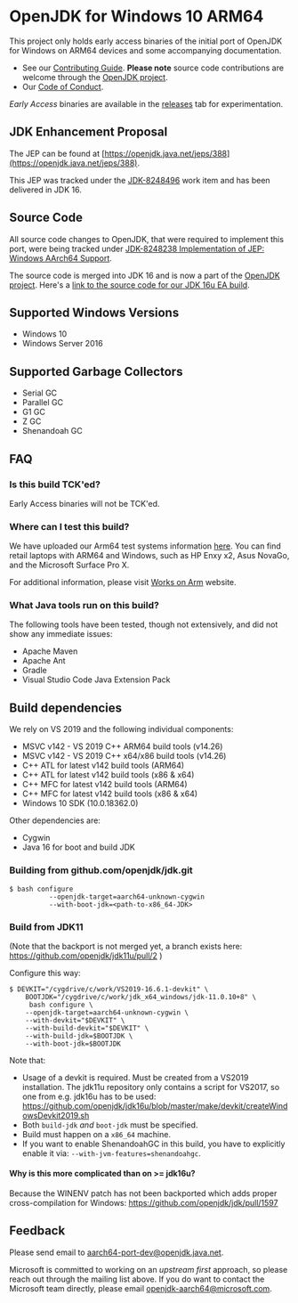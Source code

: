 OpenJDK for Windows 10 ARM64
=====

This project only holds early access binaries of the initial port of OpenJDK for Windows on ARM64 devices and some accompanying documentation.

* See our [Contributing Guide](CONTRIBUTING.md).  **Please note** source code contributions are welcome through the [OpenJDK project](https://openjdk.java.net/contribute/). 
* Our [Code of Conduct](CODE_OF_CONDUCT.md).

*Early Access* binaries are available in the [releases](https://github.com/microsoft/openjdk-aarch64/releases) tab for experimentation.

## JDK Enhancement Proposal
The JEP can be found at [https://openjdk.java.net/jeps/388](https://openjdk.java.net/jeps/388).

This JEP was tracked under the [JDK-8248496](https://bugs.openjdk.java.net/browse/JDK-8248496) work item and has been delivered in JDK 16.

## Source Code
All source code changes to OpenJDK, that were required to implement this port, were being tracked under [JDK-8248238 Implementation of JEP: Windows AArch64 Support](https://bugs.openjdk.java.net/browse/JDK-8248238).

The source code is merged into JDK 16 and is now a part of the [OpenJDK project](https://github.com/openjdk/jdk). 
Here's a [link to the source code for our JDK 16u EA build](https://download.visualstudio.microsoft.com/download/pr/df5d5fd6-decb-4eea-8c08-895c5b088439/edb7b06196fae4471a3c241e092f2eda/jdk16u.tar.gz).


## Supported Windows Versions

- Windows 10
- Windows Server 2016

## Supported Garbage Collectors
- Serial GC
- Parallel GC
- G1 GC
- Z GC
- Shenandoah GC

## FAQ

### Is this build TCK'ed?

Early Access binaries will not be TCK'ed. 

### Where can I test this build?

We have uploaded our Arm64 test systems information [here](https://github.com/microsoft/openjdk-aarch64/blob/master/Arm64_systems.md). You can find retail laptops with ARM64 and Windows, such as HP Enxy x2, Asus NovaGo, and the Microsoft Surface Pro X.

For additional information, please visit [Works on Arm](https://www.worksonarm.com/?_ga=2.204290832.1614868344.1591633956-103015898.1581534333) website.

### What Java tools run on this build?

The following tools have been tested, though not extensively, and did not show any immediate issues:

- Apache Maven
- Apache Ant
- Gradle
- Visual Studio Code Java Extension Pack

## Build dependencies

We rely on VS 2019 and the following individual components:
-	MSVC v142 - VS 2019 C++ ARM64 build tools (v14.26)
-	MSVC v142 - VS 2019 C++ x64/x86 build tools (v14.26)
-	C++ ATL for latest v142 build tools (ARM64)
-	C++ ATL for latest v142 build tools (x86 & x64)
-	C++ MFC for latest v142 build tools (ARM64)
-	C++ MFC for latest v142 build tools (x86 & x64)
-	Windows 10 SDK (10.0.18362.0)

Other dependencies are:
-	Cygwin
-	Java 16 for boot and build JDK 

### Building from github.com/openjdk/jdk.git

```shell
$ bash configure
          --openjdk-target=aarch64-unknown-cygwin
          --with-boot-jdk=<path-to-x86_64-JDK>
```
### Build from JDK11

(Note that the backport is not merged yet, a branch exists here: https://github.com/openjdk/jdk11u/pull/2 )

Configure this way:
```
$ DEVKIT="/cygdrive/c/work/VS2019-16.6.1-devkit" \
    BOOTJDK="/cygdrive/c/work/jdk_x64_windows/jdk-11.0.10+8" \
     bash configure \
    --openjdk-target=aarch64-unknown-cygwin \  
    --with-devkit="$DEVKIT" \  
    --with-build-devkit="$DEVKIT" \  
    --with-build-jdk=$BOOTJDK \  
    --with-boot-jdk=$BOOTJDK
```

Note that:
* Usage of a devkit is required. Must be created from a VS2019 installation. The jdk11u repository only contains a script for VS2017, so one from e.g. jdk16u has to be used: https://github.com/openjdk/jdk16u/blob/master/make/devkit/createWindowsDevkit2019.sh
* Both `build-jdk` _and_ `boot-jdk` must be specified.
* Build must happen on a `x86_64` machine.
* If you want to enable ShenandoahGC in this build, you have to explicitly enable it via: `--with-jvm-features=shenandoahgc`.

#### Why is this more complicated than on >= jdk16u?

Because the WINENV patch has not been backported which adds proper cross-compilation for Windows: https://github.com/openjdk/jdk/pull/1597

## Feedback

Please send email to [aarch64-port-dev@openjdk.java.net](http://mail.openjdk.java.net/mailman/listinfo/aarch64-port-dev). 

Microsoft is committed to working on an *upstream first* approach, so please reach out through the mailing list above. If you do want to contact the Microsoft team directly, please email openjdk-aarch64@microsoft.com.
